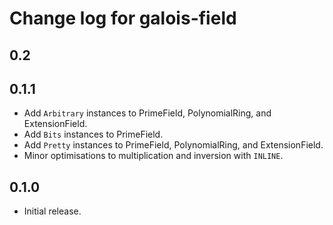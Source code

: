 # Change log for galois-field

## 0.2


## 0.1.1

* Add `Arbitrary` instances to PrimeField, PolynomialRing, and ExtensionField.
* Add `Bits` instances to PrimeField.
* Add `Pretty` instances to PrimeField, PolynomialRing, and ExtensionField.
* Minor optimisations to multiplication and inversion with `INLINE`.

## 0.1.0

* Initial release.
